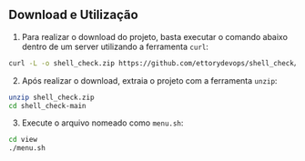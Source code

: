 ## Download e Utilização

1. Para realizar o download do projeto, basta executar o comando abaixo dentro de um server utilizando a ferramenta `curl`:

```bash
curl -L -o shell_check.zip https://github.com/ettorydevops/shell_check/archive/refs/heads/main.zip
```

2. Após realizar o download, extraia o projeto com a ferramenta `unzip`:

```bash
unzip shell_check.zip
cd shell_check-main
```

3. Execute o arquivo nomeado como `menu.sh`:

```bash
cd view
./menu.sh
```
